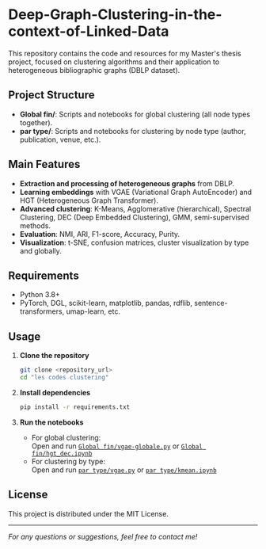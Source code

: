 # Deep-Graph-Clustering-in-the-context-of-Linked-Data


This repository contains the code and resources for my Master's thesis project, focused on clustering algorithms and their application to heterogeneous bibliographic graphs (DBLP dataset).

## Project Structure

- **Global fin/**: Scripts and notebooks for global clustering (all node types together).
- **par type/**: Scripts and notebooks for clustering by node type (author, publication, venue, etc.).

## Main Features

- **Extraction and processing of heterogeneous graphs** from DBLP.
- **Learning embeddings** with VGAE (Variational Graph AutoEncoder) and HGT (Heterogeneous Graph Transformer).
- **Advanced clustering**: K-Means, Agglomerative (hierarchical), Spectral Clustering, DEC (Deep Embedded Clustering), GMM, semi-supervised methods.
- **Evaluation**: NMI, ARI, F1-score, Accuracy, Purity.
- **Visualization**: t-SNE, confusion matrices, cluster visualization by type and globally.


## Requirements

- Python 3.8+
- PyTorch, DGL, scikit-learn, matplotlib, pandas, rdflib, sentence-transformers, umap-learn, etc.


## Usage

1. **Clone the repository**  
   ```sh
   git clone <repository_url>
   cd "les codes clustering"
   ```

2. **Install dependencies**  
   ```sh
   pip install -r requirements.txt
   ```

3. **Run the notebooks**  
   - For global clustering:  
     Open and run [`Global fin/vgae-globale.py`](Global%20fin/vgae-globale.py) or [`Global fin/hgt_dec.ipynb`](Global%20fin/hgt_dec.ipynb)
   - For clustering by type:  
     Open and run [`par type/vgae.py`](par%20type/vgae.py) or [`par type/kmean.ipynb`](par%20type/kmean.ipynb)


## License

This project is distributed under the MIT License.

---

*For any questions or suggestions, feel free to contact me!*
